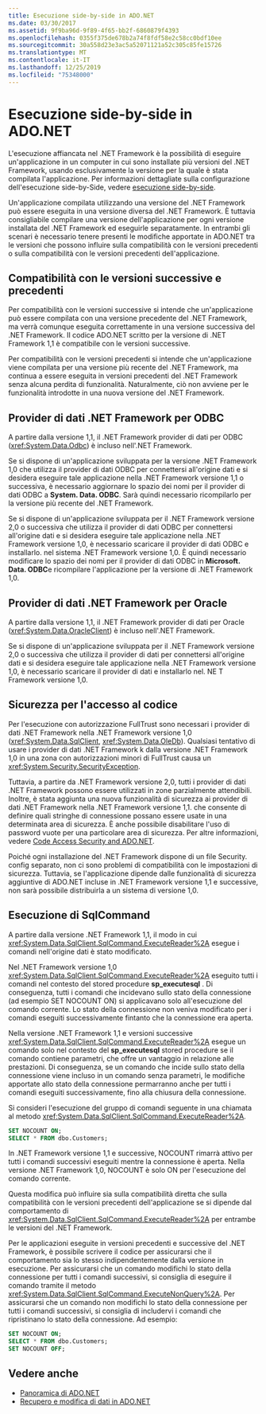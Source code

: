 ```yaml
---
title: Esecuzione side-by-side in ADO.NET
ms.date: 03/30/2017
ms.assetid: 9f9ba96d-9f89-4f65-bb2f-6860879f4393
ms.openlocfilehash: 0355f375de678b2a74f8fdf58e2c58cc0bdf10ee
ms.sourcegitcommit: 30a558d23e3ac5a52071121a52c305c85fe15726
ms.translationtype: MT
ms.contentlocale: it-IT
ms.lasthandoff: 12/25/2019
ms.locfileid: "75348000"
---
```

# <a name="side-by-side-execution-in-adonet"></a>Esecuzione side-by-side in ADO.NET
L'esecuzione affiancata nel .NET Framework è la possibilità di eseguire un'applicazione in un computer in cui sono installate più versioni del .NET Framework, usando esclusivamente la versione per la quale è stata compilata l'applicazione. Per informazioni dettagliate sulla configurazione dell'esecuzione side-by-Side, vedere [esecuzione side-by-side](../../deployment/side-by-side-execution.md).  
  
 Un'applicazione compilata utilizzando una versione del .NET Framework può essere eseguita in una versione diversa del .NET Framework. È tuttavia consigliabile compilare una versione dell'applicazione per ogni versione installata del .NET Framework ed eseguirle separatamente. In entrambi gli scenari è necessario tenere presenti le modifiche apportate in ADO.NET tra le versioni che possono influire sulla compatibilità con le versioni precedenti o sulla compatibilità con le versioni precedenti dell'applicazione.  
  
## <a name="forward-compatibility-and-backward-compatibility"></a>Compatibilità con le versioni successive e precedenti  
 Per compatibilità con le versioni successive si intende che un'applicazione può essere compilata con una versione precedente del .NET Framework, ma verrà comunque eseguita correttamente in una versione successiva del .NET Framework. Il codice ADO.NET scritto per la versione di .NET Framework 1,1 è compatibile con le versioni successive.  
  
 Per compatibilità con le versioni precedenti si intende che un'applicazione viene compilata per una versione più recente del .NET Framework, ma continua a essere eseguita in versioni precedenti del .NET Framework senza alcuna perdita di funzionalità. Naturalmente, ciò non avviene per le funzionalità introdotte in una nuova versione del .NET Framework.  
  
## <a name="the-net-framework-data-provider-for-odbc"></a>Provider di dati .NET Framework per ODBC  
 A partire dalla versione 1,1, il .NET Framework provider di dati per ODBC (<xref:System.Data.Odbc>) è incluso nell'.NET Framework.
  
 Se si dispone di un'applicazione sviluppata per la versione .NET Framework 1,0 che utilizza il provider di dati ODBC per connettersi all'origine dati e si desidera eseguire tale applicazione nella .NET Framework versione 1,1 o successiva, è necessario aggiornare lo spazio dei nomi per il provider di dati ODBC a **System. Data. ODBC**. Sarà quindi necessario ricompilarlo per la versione più recente del .NET Framework.  
  
 Se si dispone di un'applicazione sviluppata per il .NET Framework versione 2,0 o successiva che utilizza il provider di dati ODBC per connettersi all'origine dati e si desidera eseguire tale applicazione nella .NET Framework versione 1,0, è necessario scaricare il provider di dati ODBC e installarlo. nel sistema .NET Framework versione 1,0. È quindi necessario modificare lo spazio dei nomi per il provider di dati ODBC in **Microsoft. Data. ODBC**e ricompilare l'applicazione per la versione di .NET Framework 1,0.  
  
## <a name="the-net-framework-data-provider-for-oracle"></a>Provider di dati .NET Framework per Oracle  
 A partire dalla versione 1,1, il .NET Framework provider di dati per Oracle (<xref:System.Data.OracleClient>) è incluso nell'.NET Framework.
  
 Se si dispone di un'applicazione sviluppata per il .NET Framework versione 2,0 o successiva che utilizza il provider di dati per connettersi all'origine dati e si desidera eseguire tale applicazione nella .NET Framework versione 1,0, è necessario scaricare il provider di dati e installarlo nel. NE T Framework versione 1,0.  
  
## <a name="code-access-security"></a>Sicurezza per l'accesso al codice  
 Per l'esecuzione con autorizzazione FullTrust sono necessari i provider di dati .NET Framework nella .NET Framework versione 1,0 (<xref:System.Data.SqlClient>, <xref:System.Data.OleDb>). Qualsiasi tentativo di usare i provider di dati .NET Framework k dalla versione .NET Framework 1,0 in una zona con autorizzazioni minori di FullTrust causa un <xref:System.Security.SecurityException>.  
  
 Tuttavia, a partire da .NET Framework versione 2,0, tutti i provider di dati .NET Framework possono essere utilizzati in zone parzialmente attendibili. Inoltre, è stata aggiunta una nuova funzionalità di sicurezza ai provider di dati .NET Framework nella .NET Framework versione 1,1. che consente di definire quali stringhe di connessione possano essere usate in una determinata area di sicurezza. È anche possibile disabilitare l'uso di password vuote per una particolare area di sicurezza. Per altre informazioni, vedere [Code Access Security and ADO.NET](code-access-security.md).  
  
 Poiché ogni installazione del .NET Framework dispone di un file Security. config separato, non ci sono problemi di compatibilità con le impostazioni di sicurezza. Tuttavia, se l'applicazione dipende dalle funzionalità di sicurezza aggiuntive di ADO.NET incluse in .NET Framework versione 1,1 e successive, non sarà possibile distribuirla a un sistema di versione 1,0.  
  
## <a name="sqlcommand-execution"></a>Esecuzione di SqlCommand  
 A partire dalla versione .NET Framework 1,1, il modo in cui <xref:System.Data.SqlClient.SqlCommand.ExecuteReader%2A> esegue i comandi nell'origine dati è stato modificato.  
  
 Nel .NET Framework versione 1,0 <xref:System.Data.SqlClient.SqlCommand.ExecuteReader%2A> eseguito tutti i comandi nel contesto del stored procedure **sp_executesql** . Di conseguenza, tutti i comandi che incidevano sullo stato della connessione (ad esempio SET NOCOUNT ON) si applicavano solo all'esecuzione del comando corrente. Lo stato della connessione non veniva modificato per i comandi eseguiti successivamente fintanto che la connessione era aperta.  
  
 Nella versione .NET Framework 1,1 e versioni successive <xref:System.Data.SqlClient.SqlCommand.ExecuteReader%2A> esegue un comando solo nel contesto del **sp_executesql** stored procedure se il comando contiene parametri, che offre un vantaggio in relazione alle prestazioni. Di conseguenza, se un comando che incide sullo stato della connessione viene incluso in un comando senza parametri, le modifiche apportate allo stato della connessione permarranno anche per tutti i comandi eseguiti successivamente, fino alla chiusura della connessione.  
  
 Si consideri l'esecuzione del gruppo di comandi seguente in una chiamata al metodo <xref:System.Data.SqlClient.SqlCommand.ExecuteReader%2A>.  
  
```sql
SET NOCOUNT ON;  
SELECT * FROM dbo.Customers;  
```  
  
 In .NET Framework versione 1,1 e successive, NOCOUNT rimarrà attivo per tutti i comandi successivi eseguiti mentre la connessione è aperta. Nella versione .NET Framework 1,0, NOCOUNT è solo ON per l'esecuzione del comando corrente.  
  
 Questa modifica può influire sia sulla compatibilità diretta che sulla compatibilità con le versioni precedenti dell'applicazione se si dipende dal comportamento di <xref:System.Data.SqlClient.SqlCommand.ExecuteReader%2A> per entrambe le versioni del .NET Framework.  
  
 Per le applicazioni eseguite in versioni precedenti e successive del .NET Framework, è possibile scrivere il codice per assicurarsi che il comportamento sia lo stesso indipendentemente dalla versione in esecuzione. Per assicurarsi che un comando modifichi lo stato della connessione per tutti i comandi successivi, si consiglia di eseguire il comando tramite il metodo <xref:System.Data.SqlClient.SqlCommand.ExecuteNonQuery%2A>. Per assicurarsi che un comando non modifichi lo stato della connessione per tutti i comandi successivi, si consiglia di includervi i comandi che ripristinano lo stato della connessione. Ad esempio:  
  
```sql
SET NOCOUNT ON;  
SELECT * FROM dbo.Customers;  
SET NOCOUNT OFF;  
```  
  
## <a name="see-also"></a>Vedere anche

- [Panoramica di ADO.NET](ado-net-overview.md)
- [Recupero e modifica di dati in ADO.NET](retrieving-and-modifying-data.md)
